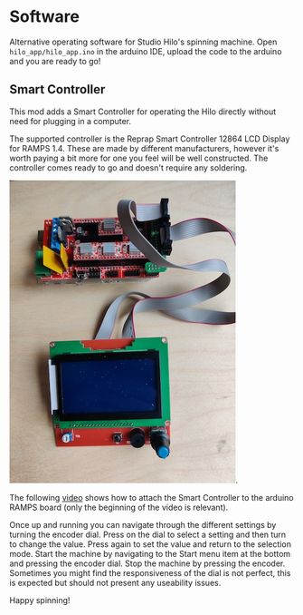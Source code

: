 # Software
Alternative operating software for Studio Hilo's spinning machine. Open ```hilo_app/hilo_app.ino```
in the arduino IDE, upload the code to the arduino and you are ready to go!

## Smart Controller
This mod adds a Smart Controller for operating the Hilo directly without need for plugging in a computer.

The supported controller is the Reprap Smart Controller 12864 LCD Display for RAMPS 1.4. These are made 
by different manufacturers, however it's worth paying a bit more for one you feel will be well 
constructed. The controller comes ready to go and doesn't require any soldering.

![Reprap controller with arduino](./images/hilo-smart-controller.jpg "Smart Controller").

The following [video](https://www.youtube.com/watch?v=_RJUcNNG9EE) shows how to attach the Smart Controller to the arduino RAMPS board
(only the beginning of the video is relevant).

Once up and running you can navigate through the different settings by turning the encoder dial. Press on the dial
to select a setting and then turn to change the value. Press again to set the value and return to the selection mode.
Start the machine by navigating to the Start menu item at the bottom and pressing the encoder dial. Stop the 
machine by pressing the encoder. Sometimes you might find the responsiveness of the dial is not perfect, this
is expected but should not present any useability issues.

Happy spinning!

